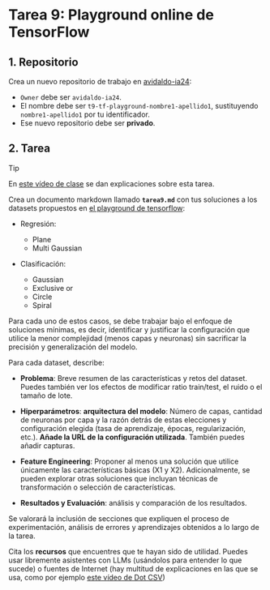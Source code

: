 # Tarea 9: Playground online de TensorFlow

## 1. Repositorio
Crea un nuevo repositorio de trabajo en [avidaldo-ia24](https://github.com/organizations/avidaldo-ia24/repositories/new):

- `Owner` debe ser `avidaldo-ia24`.
- El nombre debe ser `t9-tf-playground-nombre1-apellido1`, sustituyendo `nombre1-apellido1` por tu identificador.
- Ese nuevo repositorio debe ser **privado**.

## 2. Tarea

> [!TIP]  
> En [este vídeo de clase](https://youtu.be/UvJrYDttV44) se dan explicaciones sobre esta tarea.

Crea un documento markdown llamado **`tarea9.md`** con tus soluciones a los datasets propuestos en [el playground de tensorflow](https://playground.tensorflow.org/):

- Regresión:
    - Plane
    - Multi Gaussian

- Clasificación:
    - Gaussian
    - Exclusive or
    - Circle
    - Spiral

Para cada uno de estos casos, se debe trabajar bajo el enfoque de soluciones mínimas, es decir, identificar y justificar la configuración que utilice la menor complejidad (menos capas y neuronas) sin sacrificar la precisión y generalización del modelo.

Para cada dataset, describe:

- **Problema**: Breve resumen de las características y retos del dataset. Puedes también ver los efectos de modificar ratio train/test, el ruido o el tamaño de lote.

- **Hiperparámetros**: **arquitectura del modelo**: Número de capas, cantidad de neuronas por capa y la razón detrás de estas elecciones y configuración elegida (tasa de aprendizaje, épocas, regularización, etc.). **Añade la URL de la configuración utilizada**. También puedes añadir capturas.

- **Feature Engineering**: Proponer al menos una solución que utilice únicamente las características básicas (X1 y X2). Adicionalmente, se pueden explorar otras soluciones que incluyan técnicas de transformación o selección de características.

- **Resultados y Evaluación**: análisis y comparación de los resultados.

Se valorará la inclusión de secciones que expliquen el proceso de experimentación, análisis de errores y aprendizajes obtenidos a lo largo de la tarea.

Cita los **recursos** que encuentres que te hayan sido de utilidad. Puedes usar libremente asistentes con LLMs (usándolos para entender lo que sucede) o fuentes de Internet (hay multitud de explicaciones en las que se usa, como por ejemplo [este vídeo de Dot CSV](https://www.youtube.com/watch?v=FVozZVUNOOA&ab_channel=DotCSV))
